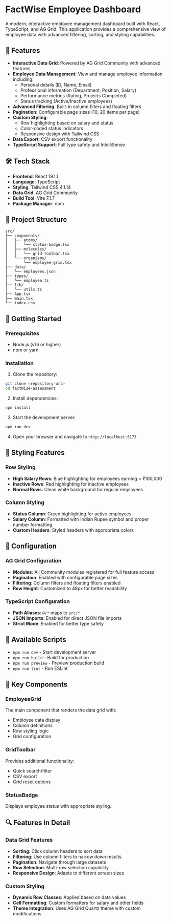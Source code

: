 # FactWise Employee Dashboard

A modern, interactive employee management dashboard built with React, TypeScript, and AG Grid. This application provides a comprehensive view of employee data with advanced filtering, sorting, and styling capabilities.

## 🚀 Features

- **Interactive Data Grid**: Powered by AG Grid Community with advanced features
- **Employee Data Management**: View and manage employee information including:
  - Personal details (ID, Name, Email)
  - Professional information (Department, Position, Salary)
  - Performance metrics (Rating, Projects Completed)
  - Status tracking (Active/Inactive employees)
- **Advanced Filtering**: Built-in column filters and floating filters
- **Pagination**: Configurable page sizes (10, 20 items per page)
- **Custom Styling**:
  - Row highlighting based on salary and status
  - Color-coded status indicators
  - Responsive design with Tailwind CSS
- **Data Export**: CSV export functionality
- **TypeScript Support**: Full type safety and IntelliSense

## 🛠️ Tech Stack

- **Frontend**: React 19.1.1
- **Language**: TypeScript
- **Styling**: Tailwind CSS 4.1.14
- **Data Grid**: AG Grid Community
- **Build Tool**: Vite 7.1.7
- **Package Manager**: npm

## 📁 Project Structure

```
src/
├── components/
│   ├── atoms/
│   │   └── status-badge.tsx
│   ├── molecules/
│   │   └── grid-toolbar.tsx
│   └── organisms/
│       └── employee-grid.tsx
├── data/
│   └── employees.json
├── types/
│   └── employee.ts
├── lib/
│   └── utils.ts
├── App.tsx
├── main.tsx
└── index.css
```

## 🚦 Getting Started

### Prerequisites

- Node.js (v16 or higher)
- npm or yarn

### Installation

1. Clone the repository:

```bash
git clone <repository-url>
cd factWise-assessment
```

2. Install dependencies:

```bash
npm install
```

3. Start the development server:

```bash
npm run dev
```

4. Open your browser and navigate to `http://localhost:5173`



## 🎨 Styling Features

### Row Styling

- **High Salary Rows**: Blue highlighting for employees earning > ₹100,000
- **Inactive Rows**: Red highlighting for inactive employees
- **Normal Rows**: Clean white background for regular employees

### Column Styling

- **Status Column**: Green highlighting for active employees
- **Salary Column**: Formatted with Indian Rupee symbol and proper number formatting
- **Custom Headers**: Styled headers with appropriate colors

## 🔧 Configuration

### AG Grid Configuration

- **Modules**: All Community modules registered for full feature access
- **Pagination**: Enabled with configurable page sizes
- **Filtering**: Column filters and floating filters enabled
- **Row Height**: Customized to 48px for better readability

### TypeScript Configuration

- **Path Aliases**: `@/*` maps to `src/*`
- **JSON Imports**: Enabled for direct JSON file imports
- **Strict Mode**: Enabled for better type safety

## 📝 Available Scripts

- `npm run dev` - Start development server
- `npm run build` - Build for production
- `npm run preview` - Preview production build
- `npm run lint` - Run ESLint

## 🎯 Key Components

### EmployeeGrid

The main component that renders the data grid with:

- Employee data display
- Column definitions
- Row styling logic
- Grid configuration

### GridToolbar

Provides additional functionality:

- Quick search/filter
- CSV export
- Grid reset options

### StatusBadge

Displays employee status with appropriate styling.

## 🔍 Features in Detail

### Data Grid Features

- **Sorting**: Click column headers to sort data
- **Filtering**: Use column filters to narrow down results
- **Pagination**: Navigate through large datasets
- **Row Selection**: Multi-row selection capability
- **Responsive Design**: Adapts to different screen sizes

### Custom Styling

- **Dynamic Row Classes**: Applied based on data values
- **Cell Formatting**: Custom formatters for salary and other fields
- **Theme Integration**: Uses AG Grid Quartz theme with custom modifications







